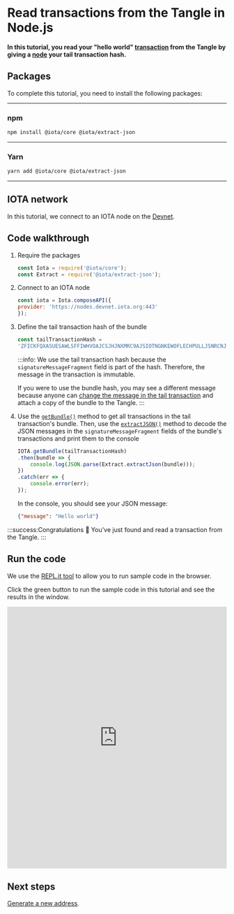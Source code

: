 # Read transactions from the Tangle in Node.js

**In this tutorial, you read your "hello world" [transaction](root://getting-started/0.1/transactions/transactions.md) from the Tangle by giving a [node](root://getting-started/0.1/network/nodes.md) your tail transaction hash.**

## Packages

To complete this tutorial, you need to install the following packages:

--------------------
### npm
```bash
npm install @iota/core @iota/extract-json
```
---
### Yarn
```bash
yarn add @iota/core @iota/extract-json
```
--------------------

## IOTA network

In this tutorial, we connect to an IOTA node on the [Devnet](root://getting-started/0.1/network/iota-networks.md#devnet).

## Code walkthrough

1. Require the packages

    ```js
    const Iota = require('@iota/core');
    const Extract = require('@iota/extract-json');
    ```

2. Connect to an IOTA node

    ```js
    const iota = Iota.composeAPI({
    provider: 'https://nodes.devnet.iota.org:443'
    });
    ```

3. Define the tail transaction hash of the bundle

    ```js
    const tailTransactionHash =
    'ZFICKFQXASUESAWLSFFIWHVOAJCSJHJNXMRC9AJSIOTNGNKEWOFLECHPULLJSNRCNJPYNZEC9VGOSV999';
    ```

    :::info:
    We use the tail transaction hash because the `signatureMessageFragment` field is part of the hash. Therefore, the message in the transaction is immutable.

    If you were to use the bundle hash, you may see a different message because anyone can [change the message in the tail transaction](../js/change-message-in-bundle.md) and attach a copy of the bundle to the Tangle.
    :::

4. Use the [`getBundle()`](https://github.com/iotaledger/iota.js/blob/next/api_reference.md#module_core.getBundle) method to get all transactions in the tail transaction's bundle. Then, use the [`extractJSON()`](https://github.com/iotaledger/iota.js/tree/next/packages/extract-json) method to decode the JSON messages in the `signatureMessageFragment` fields of the bundle's transactions and print them to the console

    ```js
   IOTA.getBundle(tailTransactionHash)
    .then(bundle => {
        console.log(JSON.parse(Extract.extractJson(bundle)));
    })
    .catch(err => {
        console.error(err);
    });
    ```

    In the console, you should see your JSON message:

    ```json
    {"message": "Hello world"}
    ```

:::success:Congratulations :tada:
You've just found and read a transaction from the Tangle.
:::

## Run the code

We use the [REPL.it tool](https://repl.it) to allow you to run sample code in the browser.

Click the green button to run the sample code in this tutorial and see the results in the window.

<iframe height="600px" width="100%" src="https://repl.it/@jake91/Read-a-transaction-from-the-Tangle?lite=true" scrolling="no" frameborder="no" allowtransparency="true" allowfullscreen="true" sandbox="allow-forms allow-pointer-lock allow-popups allow-same-origin allow-scripts allow-modals"></iframe>

## Next steps

[Generate a new address](../js/generate-an-address.md).


